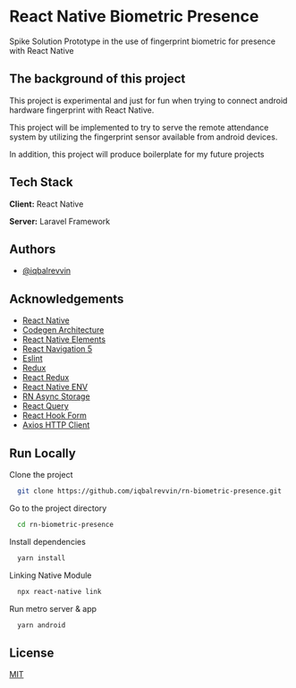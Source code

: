 
# React Native Biometric Presence

Spike Solution Prototype in the use of fingerprint biometric for presence with React Native


## The background of this project
This project is experimental and just for fun when trying to connect android hardware fingerprint with React Native.

This project will be implemented to try to serve the remote attendance system by utilizing the fingerprint sensor available from android devices.

In addition, this project will produce boilerplate for my future projects


## Tech Stack

**Client:** React Native

**Server:** Laravel Framework


## Authors

- [@iqbalrevvin](https://www.linkedin.com/in/iqbalrevvin/)


## Acknowledgements

- [React Native](https://reactnative.dev/)
- [Codegen Architecture](https://www.npmjs.com/package/react-native-codegen)
- [React Native Elements](https://reactnativeelements.com/)
- [React Navigation 5](https://reactnavigation.org/docs/5.x/getting-started/)
- [Eslint](https://eslint.org/)
- [Redux](https://redux.js.org/)
- [React Redux](https://react-redux.js.org/)
- [React Native ENV](https://www.npmjs.com/package/react-native-dotenv/)
- [RN Async Storage](https://github.com/react-native-async-storage/async-storage/)
- [React Query](https://react-query.tanstack.com/)
- [React Hook Form](https://react-hook-form.com/)
- [Axios HTTP Client](https://github.com/axios/axios)




## Run Locally

Clone the project

```bash
  git clone https://github.com/iqbalrevvin/rn-biometric-presence.git
```

Go to the project directory

```bash
  cd rn-biometric-presence
```

Install dependencies

```bash
  yarn install
```

Linking Native Module

```bash
  npx react-native link
```

Run metro server & app

```bash
  yarn android
```


## License

[MIT](https://choosealicense.com/licenses/mit/)

